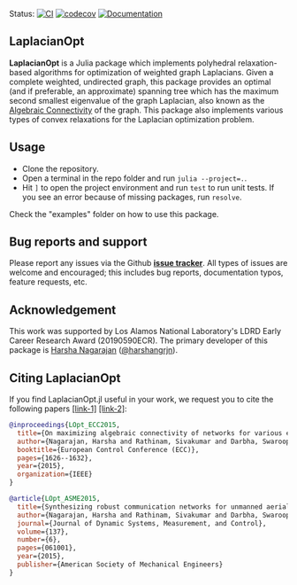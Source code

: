 Status: 
[![CI](https://github.com/harshangrjn/LaplacianOpt.jl/actions/workflows/ci.yml/badge.svg)](https://github.com/harshangrjn/LaplacianOpt.jl/actions/workflows/ci.yml)
[![codecov](https://codecov.io/gh/harshangrjn/LaplacianOpt.jl/branch/main/graph/badge.svg?token=7EKATOHLYL)](https://codecov.io/gh/harshangrjn/LaplacianOpt.jl)
[![Documentation](https://github.com/harshangrjn/LaplacianOpt.jl/actions/workflows/documentation.yml/badge.svg)](https://harshangrjn.github.io/LaplacianOpt.jl/dev/)
## LaplacianOpt
**LaplacianOpt** is a Julia package which implements polyhedral relaxation-based algorithms for optimization of weighted graph Laplacians. Given a complete weighted, undirected graph, this package provides an optimal (and if preferable, an approximate) spanning tree which has the maximum second smallest eigenvalue of the graph Laplacian, also known as the [Algebraic Connectivity](https://dml.cz/bitstream/handle/10338.dmlcz/101168/CzechMathJ_23-1973-2_11.pdf) of the graph. This package also implements various types of convex relaxations for the Laplacian optimization problem. 

## Usage
- Clone the repository.
- Open a terminal in the repo folder and run `julia --project=.`.
- Hit `]` to open the project environment and run `test` to run unit tests. If
  you see an error because of missing packages, run `resolve`.

Check the "examples" folder on how to use this package.

## Bug reports and support
Please report any issues via the Github **[issue tracker](https://github.com/harshangrjn/LaplacianOpt.jl/issues)**. All types of issues are welcome and encouraged; this includes bug reports, documentation typos, feature requests, etc.

## Acknowledgement
This work was supported by Los Alamos National Laboratory's LDRD Early Career Research Award (20190590ECR). The primary developer of this package is [Harsha Nagarajan](http://harshanagarajan.com) ([@harshangrjn](https://github.com/harshangrjn)). 

## Citing LaplacianOpt
If you find LaplacianOpt.jl useful in your work, we request you to cite the following papers [\[link-1\]](https://doi.org/10.1109/ECC.2015.7330770) [\[link-2\]](https://doi.org/10.1115/1.4028955): 
```bibtex
@inproceedings{LOpt_ECC2015,
  title={On maximizing algebraic connectivity of networks for various engineering applications},
  author={Nagarajan, Harsha and Rathinam, Sivakumar and Darbha, Swaroop},
  booktitle={European Control Conference (ECC)},
  pages={1626--1632},
  year={2015},
  organization={IEEE}
}

@article{LOpt_ASME2015,
  title={Synthesizing robust communication networks for unmanned aerial vehicles with resource constraints},
  author={Nagarajan, Harsha and Rathinam, Sivakumar and Darbha, Swaroop},
  journal={Journal of Dynamic Systems, Measurement, and Control},
  volume={137},
  number={6},
  pages={061001},
  year={2015},
  publisher={American Society of Mechanical Engineers}
}
```